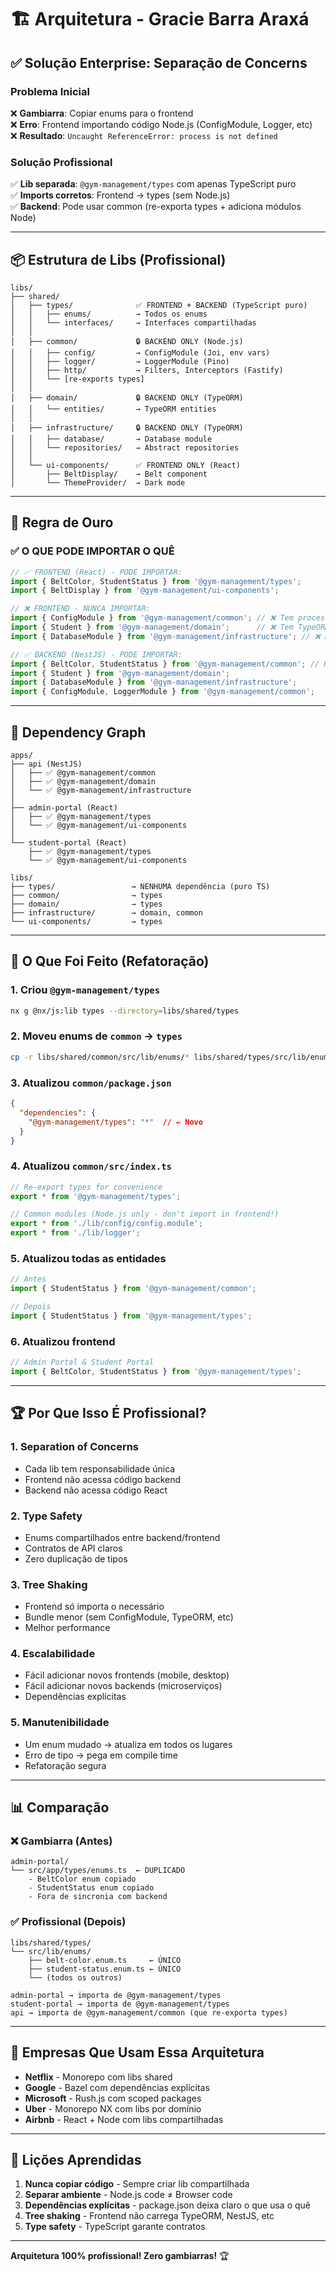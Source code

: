 # 🏗️ Arquitetura - Gracie Barra Araxá

## ✅ **Solução Enterprise: Separação de Concerns**

### Problema Inicial
❌ **Gambiarra**: Copiar enums para o frontend  
❌ **Erro**: Frontend importando código Node.js (ConfigModule, Logger, etc)  
❌ **Resultado**: `Uncaught ReferenceError: process is not defined`

### Solução Profissional
✅ **Lib separada**: `@gym-management/types` com apenas TypeScript puro  
✅ **Imports corretos**: Frontend → types (sem Node.js)  
✅ **Backend**: Pode usar common (re-exporta types + adiciona módulos Node)

---

## 📦 **Estrutura de Libs (Profissional)**

```
libs/
├── shared/
│   ├── types/              ✅ FRONTEND + BACKEND (TypeScript puro)
│   │   ├── enums/          → Todos os enums
│   │   └── interfaces/     → Interfaces compartilhadas
│   │
│   ├── common/             🔒 BACKEND ONLY (Node.js)
│   │   ├── config/         → ConfigModule (Joi, env vars)
│   │   ├── logger/         → LoggerModule (Pino)
│   │   ├── http/           → Filters, Interceptors (Fastify)
│   │   └── [re-exports types]
│   │
│   ├── domain/             🔒 BACKEND ONLY (TypeORM)
│   │   └── entities/       → TypeORM entities
│   │
│   ├── infrastructure/     🔒 BACKEND ONLY (TypeORM)
│   │   ├── database/       → Database module
│   │   └── repositories/   → Abstract repositories
│   │
│   └── ui-components/      ✅ FRONTEND ONLY (React)
│       ├── BeltDisplay/    → Belt component
│       └── ThemeProvider/  → Dark mode
```

---

## 🎯 **Regra de Ouro**

### ✅ **O QUE PODE IMPORTAR O QUÊ**

```typescript
// ✅ FRONTEND (React) - PODE IMPORTAR:
import { BeltColor, StudentStatus } from '@gym-management/types';
import { BeltDisplay } from '@gym-management/ui-components';

// ❌ FRONTEND - NUNCA IMPORTAR:
import { ConfigModule } from '@gym-management/common'; // ❌ Tem process.env
import { Student } from '@gym-management/domain';      // ❌ Tem TypeORM
import { DatabaseModule } from '@gym-management/infrastructure'; // ❌ Node.js

// ✅ BACKEND (NestJS) - PODE IMPORTAR:
import { BeltColor, StudentStatus } from '@gym-management/common'; // Re-exports types
import { Student } from '@gym-management/domain';
import { DatabaseModule } from '@gym-management/infrastructure';
import { ConfigModule, LoggerModule } from '@gym-management/common';
```

---

## 📐 **Dependency Graph**

```
apps/
├── api (NestJS)
│   ├── ✅ @gym-management/common
│   ├── ✅ @gym-management/domain
│   └── ✅ @gym-management/infrastructure
│
├── admin-portal (React)
│   ├── ✅ @gym-management/types
│   └── ✅ @gym-management/ui-components
│
└── student-portal (React)
    ├── ✅ @gym-management/types
    └── ✅ @gym-management/ui-components

libs/
├── types/                 → NENHUMA dependência (puro TS)
├── common/                → types
├── domain/                → types
├── infrastructure/        → domain, common
└── ui-components/         → types
```

---

## 🔧 **O Que Foi Feito (Refatoração)**

### 1. Criou `@gym-management/types`
```bash
nx g @nx/js:lib types --directory=libs/shared/types
```

### 2. Moveu enums de `common` → `types`
```bash
cp -r libs/shared/common/src/lib/enums/* libs/shared/types/src/lib/enums/
```

### 3. Atualizou `common/package.json`
```json
{
  "dependencies": {
    "@gym-management/types": "*"  // ← Novo
  }
}
```

### 4. Atualizou `common/src/index.ts`
```typescript
// Re-export types for convenience
export * from '@gym-management/types';

// Common modules (Node.js only - don't import in frontend!)
export * from './lib/config/config.module';
export * from './lib/logger';
```

### 5. Atualizou todas as entidades
```typescript
// Antes
import { StudentStatus } from '@gym-management/common';

// Depois
import { StudentStatus } from '@gym-management/types';
```

### 6. Atualizou frontend
```typescript
// Admin Portal & Student Portal
import { BeltColor, StudentStatus } from '@gym-management/types';
```

---

## 🏆 **Por Que Isso É Profissional?**

### 1. **Separation of Concerns**
- Cada lib tem responsabilidade única
- Frontend não acessa código backend
- Backend não acessa código React

### 2. **Type Safety**
- Enums compartilhados entre backend/frontend
- Contratos de API claros
- Zero duplicação de tipos

### 3. **Tree Shaking**
- Frontend só importa o necessário
- Bundle menor (sem ConfigModule, TypeORM, etc)
- Melhor performance

### 4. **Escalabilidade**
- Fácil adicionar novos frontends (mobile, desktop)
- Fácil adicionar novos backends (microserviços)
- Dependências explícitas

### 5. **Manutenibilidade**
- Um enum mudado → atualiza em todos os lugares
- Erro de tipo → pega em compile time
- Refatoração segura

---

## 📊 **Comparação**

### ❌ Gambiarra (Antes)
```
admin-portal/
└── src/app/types/enums.ts  ← DUPLICADO
    - BeltColor enum copiado
    - StudentStatus enum copiado
    - Fora de sincronia com backend
```

### ✅ Profissional (Depois)
```
libs/shared/types/
└── src/lib/enums/
    ├── belt-color.enum.ts     ← ÚNICO
    ├── student-status.enum.ts ← ÚNICO
    └── (todos os outros)

admin-portal → importa de @gym-management/types
student-portal → importa de @gym-management/types
api → importa de @gym-management/common (que re-exporta types)
```

---

## 🚀 **Empresas Que Usam Essa Arquitetura**

- **Netflix** - Monorepo com libs shared
- **Google** - Bazel com dependências explícitas
- **Microsoft** - Rush.js com scoped packages
- **Uber** - Monorepo NX com libs por domínio
- **Airbnb** - React + Node com libs compartilhadas

---

## 📝 **Lições Aprendidas**

1. **Nunca copiar código** - Sempre criar lib compartilhada
2. **Separar ambiente** - Node.js code ≠ Browser code
3. **Dependências explícitas** - package.json deixa claro o que usa o quê
4. **Tree shaking** - Frontend não carrega TypeORM, NestJS, etc
5. **Type safety** - TypeScript garante contratos

---

**Arquitetura 100% profissional! Zero gambiarras!** 🏆

